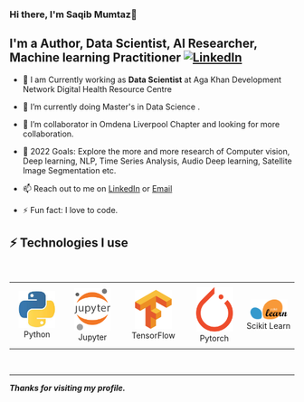 ### Hi there, I'm Saqib Mumtaz👋
## I'm a Author, Data Scientist, AI Researcher, Machine learning Practitioner  [![LinkedIn](https://img.shields.io/badge/linkedin-%230077B5.svg?style=for-the-badge&logo=linkedin&logoColor=white)](https://www.linkedin.com/in/thesaqibmumtaz/)

* 🔭 I am Currently working as **Data Scientist** at Aga Khan Development Network Digital Health Resource Centre

- 🌱 I’m currently doing Master's in Data Science .

- 👯 I’m collaborator in Omdena Liverpool Chapter and looking for more collaboration.

- 🥅 2022 Goals: Explore the more and more research of Computer vision, Deep learning, NLP, Time Series Analysis, Audio Deep learning, Satellite Image Segmentation etc.

- 📫 Reach out to me on [LinkedIn](https://www.linkedin.com/in/thesaqibmumtaz/) or [Email](mailto:thesaqibmumtaz@gmail.com)

- ⚡ Fun fact: I love to code.


 ## ⚡  Technologies I use 

 <br>

 <div align="center">
        <table align="center">
            <tr>
                <td align="center" width="140" height="112.43">
                    <img src="./assets/images/python.jpeg" width="65px"/>
                    <br /> Python
                </td>
                <td align="center" width="140" height="112.43">
                    <img src="./assets/images/jupyter.png" width="65px"/>
                    <br /> Jupyter
                </td>
                <td align="center" width="140" height="112.43">
                    <img src="./assets/images/tensorflow.png" width="65px"/>
                    <br /> TensorFlow
                </td>
                <td align="center" width="140" height="112.43">
                    <img src="./assets/images/pytorch.png" width="65px"/>
                    <br /> Pytorch
                </td>
                <td align="center" width="140" height="112.43">
                    <img src="./assets/images/scikitlearn.png" width="65px"/>
                    <br /> Scikit Learn
                </td>
            </tr>
        </table>
    </div>
    <br>

---

***Thanks for visiting my profile.***